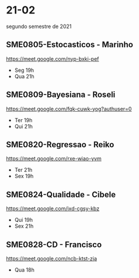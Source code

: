 # 21-02
segundo semestre de 2021

## SME0805-Estocasticos - Marinho

<https://meet.google.com/nyp-bxki-pef>

- Seg 19h
- Qua 21h

## SME0809-Bayesiana - Roseli

<https://meet.google.com/fqk-cuwk-yog?authuser=0>

- Ter 19h
- Qui 21h

## SME0820-Regressao - Reiko

<https://meet.google.com/rxe-wiao-yvm>

- Ter 21h
- Sex 19h 

## SME0824-Qualidade - Cibele

<https://meet.google.com/ixd-cgsy-kbz>

- Qui 19h
- Sex 21h

## SME0828-CD - Francisco

<https://meet.google.com/ncb-ktst-zja>

- Qua 18h
